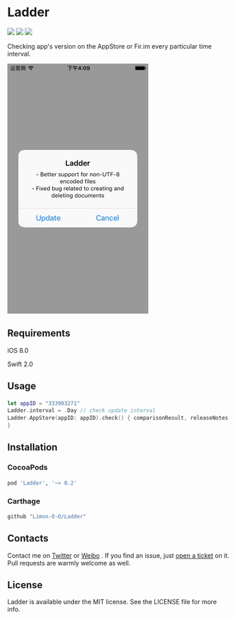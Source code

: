 # Ladder

<p>
<a href="http://cocoadocs.org/docsets/Ladder"><img src="https://img.shields.io/cocoapods/v/Ladder.svg?style=flat"></a>
<a href="https://github.com/Carthage/Carthage/"><img src="https://img.shields.io/badge/Carthage-compatible-4BC51D.svg?style=flat"></a>
<a href="https://raw.githubusercontent.com/Limon-O-O/Ladder/master/LICENSE"><img src="https://img.shields.io/cocoapods/l/Ladder.svg?style=flat"></a>
</p>

Checking app's version on the AppStore or Fir.im every particular time interval.

![version.png](https://raw.githubusercontent.com/Limon-O-O/Ladder/master/images/v.png)

## Requirements

iOS 8.0

Swift 2.0

## Usage

```swift
let appID = "333903271"
Ladder.interval = .Day // check update interval
Ladder.AppStore(appID: appID).check() { comparisonResult, releaseNotes in
}
```

## Installation

### CocoaPods

```ruby
pod 'Ladder', '~> 0.2'
```

### Carthage

```swift
github "Limon-O-O/Ladder"
```

## Contacts

Contact me on [Twitter](https://twitter.com/Limon______) or [Weibo](http://weibo.com/u/1783821582) . If you find an issue, just [open a ticket](https://github.com/Limon-O-O/Ladder/issues/new) on it. Pull requests are warmly welcome as well.

## License
Ladder is available under the MIT license. See the LICENSE file for more info.


